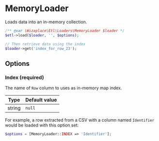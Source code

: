 # MemoryLoader

Loads data into an in-memory collection.

```php
/** @var \Wizaplace\Etl\Loaders\MemoryLoader $loader */
$etl->load($loader, '', $options);

// Then retrieve data using the index
$loader->get('index_for_row_23');
```

## Options

### Index (required)

The name of `Row` column to uses as in-memory map index.

| Type | Default value |
|----- | ------------- |
| string | `null` |

For example, a row extracted from a CSV with a column named `Identifier` would be loaded with this option set:
```php
$options = [MemoryLoader::INDEX => 'Identifier'];
```
